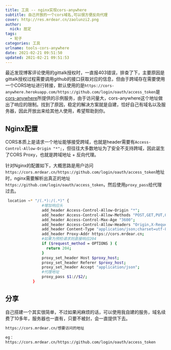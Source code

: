 ```yaml
---
title: 工具 -- nginx实现cors-anywhere
subtitle: 自己开放的一个cors域名,可以很方便反向代理
cover: http://res.mrdear.cn/zaolunzi2.png
author: 
  nick: 屈定
tags:
  - 轮子
categories: 工具
urlname: tools-cors-anywhere
date: 2021-02-21 09:51:50
updated: 2021-02-21 09:51:53
---
```


最近发现博客评论使用的gittalk授权时，一直报403错误，排查了下，主要原因是gittalk授权过程需要调用github的接口获取对应的信息，但由于跨域存在需要使用一个CORS地址进行转接，默认使用的是`https://cors-anywhere.herokuapp.com/https://github.com/login/oauth/access_token`是[cors-anywhere](https://github.com/Rob--W/cors-anywhere)所提供的示例服务，由于访问量大，cors-anywhere这个地址做出了响应的限制。找到了原因，稳定的解决方案就是自建，恰好自己有域名以及服务器，因此开放出来给其他人使用，希望帮助到你。

## Nginx配置

CORS本质上是请求一个地址能够接受跨域，也就是header需要有`Access-Control-Allow-Origin "*";`，但往往大多数地址为了安全不支持跨域，因此诞生了CORS Proxy，也就是跨域地址 + 反向代理。

针对Nginx的配置如下，大概思路是用户访问`https://cors.mrdear.cn/https://github.com/login/oauth/access_token`地址时，nginx需要解析出真正的地址`https://github.com/login/oauth/access_token`，然后使用`proxy_pass`给代理过去。

```sh
 location ~* "/(.*):/(.*)" {
                #增加响应头
                add_header Access-Control-Allow-Origin "*";
                add_header Access-Control-Allow-Methods "POST,GET,PUT,OPTIONS,DELETE";
                add_header Access-Control-Max-Age "3600";
                add_header Access-Control-Allow-Headers "Origin,X-Requested-With,Content-Type,Accept,Authorization,FOO";
                add_header Content-Type "application/json;charset=utf-8,text/plain";
                add_header Proxy-Addr https://cors.mrdear.cn;
                #如果为预检请求则直接响应204
                if ($request_method = OPTIONS ) {
                  return 204;
                }
                proxy_set_header Host $proxy_host;
                proxy_set_header Referer $proxy_host;
                proxy_set_header Accept "application/json";
                #代理地址
                proxy_pass $1://$2/;
            }
```

## 分享

自己搭建一个其实很简单，不过如果闲麻烦的话，可以使用我自建的服务，域名续费了10多年，服务器也一直有，只要不被封，会一直提供下去。

```sh
https://cors.mrdear.cn/想要访问的地址

eg：
https://cors.mrdear.cn/https://github.com/login/oauth/access_token
```

